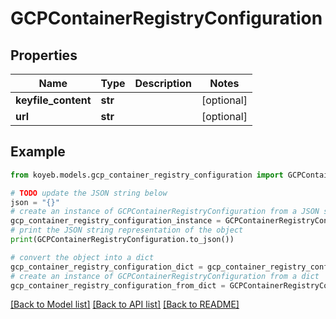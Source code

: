 # GCPContainerRegistryConfiguration


## Properties

Name | Type | Description | Notes
------------ | ------------- | ------------- | -------------
**keyfile_content** | **str** |  | [optional] 
**url** | **str** |  | [optional] 

## Example

```python
from koyeb.models.gcp_container_registry_configuration import GCPContainerRegistryConfiguration

# TODO update the JSON string below
json = "{}"
# create an instance of GCPContainerRegistryConfiguration from a JSON string
gcp_container_registry_configuration_instance = GCPContainerRegistryConfiguration.from_json(json)
# print the JSON string representation of the object
print(GCPContainerRegistryConfiguration.to_json())

# convert the object into a dict
gcp_container_registry_configuration_dict = gcp_container_registry_configuration_instance.to_dict()
# create an instance of GCPContainerRegistryConfiguration from a dict
gcp_container_registry_configuration_from_dict = GCPContainerRegistryConfiguration.from_dict(gcp_container_registry_configuration_dict)
```
[[Back to Model list]](../README.md#documentation-for-models) [[Back to API list]](../README.md#documentation-for-api-endpoints) [[Back to README]](../README.md)


